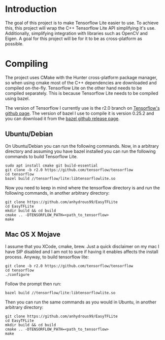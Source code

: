 # Introduction
The goal of this project is to make Tensorflow Lite easier to use. To achieve this, this project will wrap the C++
Tensorflow Lite API simplifying it's use. Additionally, simplifying integration with libraries such as OpenCV and Eigen.
A goal for this project will be for it to be as cross-platform as possible.

# Compiling
The project uses CMake with the Hunter cross-platform package manager, so when using cmake most of the C++
dependencies are downloaded and compiled on-the-fly. Tensorflow Lite on the other hand needs to be compiled separately.
This is because Tensorflow Lite needs to be compiled using bazel.

The version of Tensorflow I currently use is the r2.0 branch on 
[Tensorflow's github page](https://github.com/tensorflow/tensorflow).
The version of bazel I use to compile it is version 0.25.2 and you can download it from 
the [bazel github release page](https://github.com/bazelbuild/bazel/releases).

## Ubuntu/Debian
On Ubuntu/Debian you can run the following commands. Now, in a arbitrary directory and assuming you have bazel 
installed you can run the following commands to build Tensorflow Lite.
```
sudo apt install cmake git build-essential
git clone -b r2.0 https://github.com/tensorflow/tensorflow
cd tensorflow
bazel build //tensorflow/lite:libtensorflowlite.so
```
Now you need to keep in mind where the tensorflow directory is and run the following commands, in another arbitrary 
directory:
```
git clone https://github.com/anhydrous99/EasyTFLite
cd EasyTFLite
mkdir build && cd build
cmake .. -DTENSORFLOW_PATH=<path_to_tensorflow>
make
```

## Mac OS X Mojave
I assume that you XCode, cmake, brew. Just a quick disclaimer on my mac I have SIP disabled and I am not to sure 
if having it enables affects the install process. Anyway, to build tensorflow lite:
```
git clone -b r2.0 https://github.com/tensorflow/tensorflow
cd tensorflow
./configure
```
Follow the prompt then run:
```
bazel build //tensorflow/lite:libtensorflowlite.so
```
Then you can run the same commands as you would in Ubuntu, in another arbitrary directory:
```
git clone https://github.com/anhydrous99/EasyTFLite
cd EasyTFLite
mkdir build && cd build
cmake .. -DTENSORFLOW_PATH=<path_to_tensorflow>
make
```
